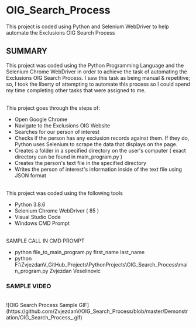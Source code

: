 # OIG_Search_Process
This project is coded using Python and Selenium WebDriver to help automate the Exclusions OIG Search Process

<h2>SUMMARY</h2>
This project was coded using the Python Programming Language and the Selenium Chrome WebDriver in order to achieve the task of automating the Exclusions OIG Search Process. I saw this task as being manual & repetitive; so, I took the liberty of attempting to automate this process so I could spend my time completing other tasks that were assigned to me.

<br>This project goes through the steps of:
- Open Google Chrome
- Navigate to the Exclusions OIG Website
- Searches for our person of interest
- Checks if the person has any exciusion records against them. If they do, Python uses Selenium to scrape the data that displays on the page. 
- Creates a folder in a specified directory on the user's computer ( exact directory can be found in main_program.py )
- Creates the person's text file in the specified directory 
- Writes the person of interest's information inside of the text file using JSON format

<br>This project was coded using the following tools
- Python 3.8.6
- Selenium Chrome WebDriver ( 85 )
- Visual Studio Code
- Windows CMD Prompt

<br>SAMPLE CALL IN CMD PROMPT
- python file_to_main_program.py first_name last_name
- python F:\ZvjezdanV_GitHub_Projects\PythonProjects\OIG_Search_Process\main_program.py Zvjezdan Veselinovic

<h3>SAMPLE VIDEO</h3>
<br>![OIG Search Process Sample GIF](https://github.com/ZvjezdanV/OIG_Search_Process/blob/master/Demonstration/OIG_Search_Process_.gif)
